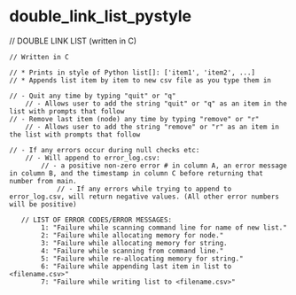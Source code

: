 # double_link_list_pystyle
// DOUBLE LINK LIST (written in C)

    // Written in C
    
    // * Prints in style of Python list[]: ['item1', 'item2', ...]
    // * Appends list item by item to new csv file as you type them in

    // - Quit any time by typing "quit" or "q"
        // - Allows user to add the string "quit" or "q" as an item in the list with prompts that follow
    // - Remove last item (node) any time by typing "remove" or "r"
        // - Allows user to add the string "remove" or "r" as an item in the list with prompts that follow
        
    // - If any errors occur during null checks etc:
        // - Will append to error_log.csv:
            // - a positive non-zero error # in column A, an error message in column B, and the timestamp in column C before returning that number from main.
                // - If any errors while trying to append to error_log.csv, will return negative values. (All other error numbers will be positive)
                
       // LIST OF ERROR CODES/ERROR MESSAGES: 
            1: "Failure while scanning command line for name of new list."
            2: "Failure while allocating memory for node."
            3: "Failure while allocating memory for string.
            4: "Failure while scanning from command line."
            5: "Failure while re-allocating memory for string."
            6: "Failure while appending last item in list to <filename.csv>"
            7: "Failure while writing list to <filename.csv>"
